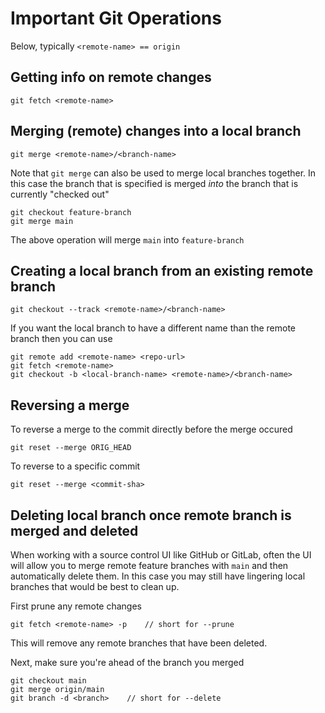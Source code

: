 # Important Git Operations 

Below, typically `<remote-name> == origin`
## Getting info on remote changes
```
git fetch <remote-name>
```

## Merging (remote) changes into a local branch
```
git merge <remote-name>/<branch-name>
```
Note that `git merge` can also be used to merge local branches together. In this case the branch that is specified is merged _into_ the branch that is currently "checked out"
```
git checkout feature-branch
git merge main
```
The above operation will merge `main` into `feature-branch`


## Creating a local branch from an existing remote branch

```
git checkout --track <remote-name>/<branch-name>
```

If you want the local branch to have a different name than the remote branch then you can use
```
git remote add <remote-name> <repo-url>
git fetch <remote-name>
git checkout -b <local-branch-name> <remote-name>/<branch-name>
```

## Reversing a merge

To reverse a merge to the commit directly before the merge occured
```
git reset --merge ORIG_HEAD
```

To reverse to a specific commit
```
git reset --merge <commit-sha>
```

## Deleting local branch once remote branch is merged and deleted

When working with a source control UI like GitHub or GitLab, often the UI will allow you to merge remote feature branches with `main` and then automatically delete them. In this case you may still have lingering local branches that would be best to clean up.

First prune any remote changes
```
git fetch <remote-name> -p    // short for --prune
```
This will remove any remote branches that have been deleted.

Next, make sure you're ahead of the branch you merged
```
git checkout main
git merge origin/main
git branch -d <branch>    // short for --delete
```
